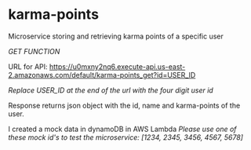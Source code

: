 # karma-points
Microservice storing and retrieving karma points of a specific user


*GET FUNCTION*

URL for API:
https://u0mxny2nq6.execute-api.us-east-2.amazonaws.com/default/karma-points_get?id=USER_ID

*Replace USER_ID at the end of the url with the four digit user id*

Response returns json object with the id, name and karma-points of the user.

I created a mock data in dynamoDB in AWS Lambda
*Please use one of these mock id's to test the microservice: [1234, 2345, 3456, 4567, 5678]*